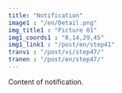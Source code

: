 ```yaml
---
title: "Notification"
image1 : "/en/Detail.png"
img_title1 : "Picture 01"
img1_coords1 : "0,14,29,45"
img1_link1 : "/post/en/step41"
tranvi : "/post/vi/step47/"
tranen : "/post/en/step47/"
---
```

Content of notification.